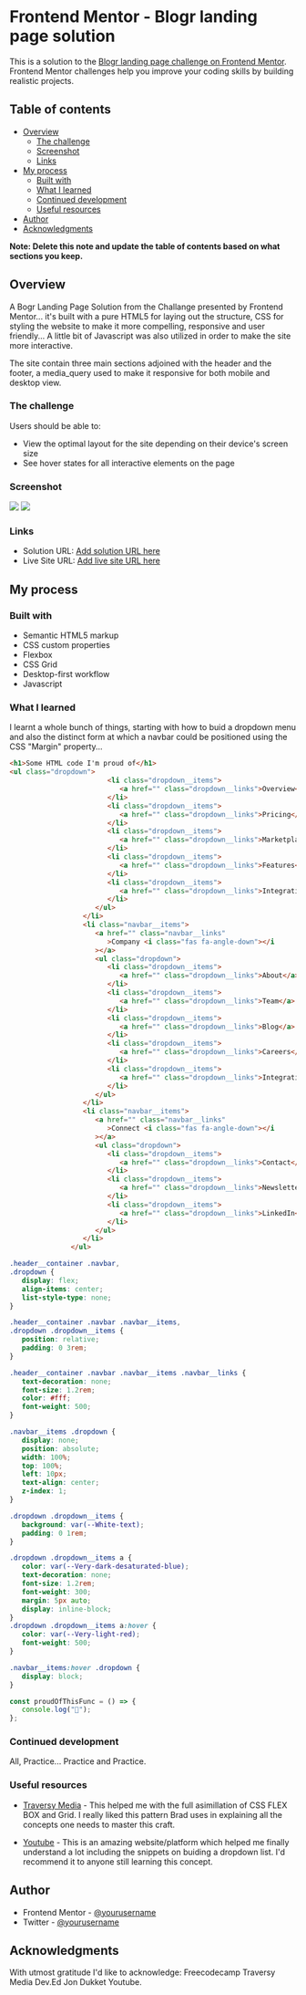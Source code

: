 # Frontend Mentor - Blogr landing page solution

This is a solution to the [Blogr landing page challenge on Frontend Mentor](https://www.frontendmentor.io/challenges/blogr-landing-page-EX2RLAApP). Frontend Mentor challenges help you improve your coding skills by building realistic projects.

## Table of contents

-  [Overview](#overview)
   -  [The challenge](#the-challenge)
   -  [Screenshot](#screenshot)
   -  [Links](#links)
-  [My process](#my-process)
   -  [Built with](#built-with)
   -  [What I learned](#what-i-learned)
   -  [Continued development](#continued-development)
   -  [Useful resources](#useful-resources)
-  [Author](#author)
-  [Acknowledgments](#acknowledgments)

**Note: Delete this note and update the table of contents based on what sections you keep.**

## Overview

A Bogr Landing Page Solution from the Challange presented by Frontend Mentor... it's built with a pure HTML5 for laying out the structure, CSS for styling the website to make it more compelling, responsive and user friendly... A little bit of Javascript was also utilized in order to make the site more interactive.

The site contain three main sections adjoined with the header and the footer, a media_query used to make it responsive for both mobile and desktop view.

### The challenge

Users should be able to:

-  View the optimal layout for the site depending on their device's screen size
-  See hover states for all interactive elements on the page

### Screenshot

![](../images/screenshoot.png)
![](../images/screenshoot1.png)

### Links

-  Solution URL: [Add solution URL here](https://your-solution-url.com)
-  Live Site URL: [Add live site URL here](https://your-live-site-url.com)

## My process

### Built with

-  Semantic HTML5 markup
-  CSS custom properties
-  Flexbox
-  CSS Grid
-  Desktop-first workflow
-  Javascript

### What I learned

I learnt a whole bunch of things, starting with how to buid a dropdown menu and also the distinct form at which a navbar could be positioned using the CSS "Margin" property...

```html
<h1>Some HTML code I'm proud of</h1>
<ul class="dropdown">
                        <li class="dropdown__items">
                           <a href="" class="dropdown__links">Overview</a>
                        </li>
                        <li class="dropdown__items">
                           <a href="" class="dropdown__links">Pricing</a>
                        </li>
                        <li class="dropdown__items">
                           <a href="" class="dropdown__links">Marketplace</a>
                        </li>
                        <li class="dropdown__items">
                           <a href="" class="dropdown__links">Features</a>
                        </li>
                        <li class="dropdown__items">
                           <a href="" class="dropdown__links">Integrations</a>
                        </li>
                     </ul>
                  </li>
                  <li class="navbar__items">
                     <a href="" class="navbar__links"
                        >Company <i class="fas fa-angle-down"></i
                     ></a>
                     <ul class="dropdown">
                        <li class="dropdown__items">
                           <a href="" class="dropdown__links">About</a>
                        </li>
                        <li class="dropdown__items">
                           <a href="" class="dropdown__links">Team</a>
                        </li>
                        <li class="dropdown__items">
                           <a href="" class="dropdown__links">Blog</a>
                        </li>
                        <li class="dropdown__items">
                           <a href="" class="dropdown__links">Careers</a>
                        </li>
                        <li class="dropdown__items">
                           <a href="" class="dropdown__links">Integrations</a>
                        </li>
                     </ul>
                  </li>
                  <li class="navbar__items">
                     <a href="" class="navbar__links"
                        >Connect <i class="fas fa-angle-down"></i
                     ></a>
                     <ul class="dropdown">
                        <li class="dropdown__items">
                           <a href="" class="dropdown__links">Contact</a>
                        </li>
                        <li class="dropdown__items">
                           <a href="" class="dropdown__links">Newsletter</a>
                        </li>
                        <li class="dropdown__items">
                           <a href="" class="dropdown__links">LinkedIn</a>
                        </li>
                     </ul>
                  </li>
               </ul>
```

```css
.header__container .navbar,
.dropdown {
   display: flex;
   align-items: center;
   list-style-type: none;
}

.header__container .navbar .navbar__items,
.dropdown .dropdown__items {
   position: relative;
   padding: 0 3rem;
}

.header__container .navbar .navbar__items .navbar__links {
   text-decoration: none;
   font-size: 1.2rem;
   color: #fff;
   font-weight: 500;
}

.navbar__items .dropdown {
   display: none;
   position: absolute;
   width: 100%;
   top: 100%;
   left: 10px;
   text-align: center;
   z-index: 1;
}

.dropdown .dropdown__items {
   background: var(--White-text);
   padding: 0 1rem;
}

.dropdown .dropdown__items a {
   color: var(--Very-dark-desaturated-blue);
   text-decoration: none;
   font-size: 1.2rem;
   font-weight: 300;
   margin: 5px auto;
   display: inline-block;
}
.dropdown .dropdown__items a:hover {
   color: var(--Very-light-red);
   font-weight: 500;
}

.navbar__items:hover .dropdown {
   display: block;
}
```

```js
const proudOfThisFunc = () => {
   console.log("🎉");
};
```

### Continued development

All, Practice... Practice and Practice.

### Useful resources

-  [Traversy Media](https://www.example.com) - This helped me with the full asimillation of CSS FLEX BOX and Grid. I really liked this pattern Brad uses in explaining all the concepts one needs to master this craft.

-  [Youtube](https://www.example.com) - This is an amazing website/platform which helped me finally understand a lot including the snippets on buiding a dropdown list. I'd recommend it to anyone still learning this concept.

## Author

-  Frontend Mentor - [@yourusername](https://www.frontendmentor.io/profile/yourusername)
-  Twitter - [@yourusername](https://www.twitter.com/yourusername)

## Acknowledgments

With utmost gratitude I'd like to acknowledge:
Freecodecamp
Traversy Media
Dev.Ed
Jon Dukket
Youtube.
